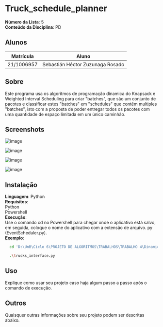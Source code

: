 # Truck_schedule_planner
**Número da Lista**: 5<br>
**Conteúdo da Disciplina**: PD<br>

## Alunos
|Matrícula | Aluno |
| -- | -- |
| 21/1006957  |  Sebastián Héctor Zuzunaga Rosado |

## Sobre 
Este programa usa os algoritmos de programação dinamica do Knapsack e Weighted Interval Scheduling para criar "batches", que são um conjunto de pacotes e classificar estes "batches" em "schedules" que contêm  multiples "batches", isto com a proposta de poder entregar todos os pacotes com uma quantidade de espaço limitada em um único caminhão.

## Screenshots
![image](https://github.com/projeto-de-algoritmos/PD_truck_scheduler/assets/98188828/dab4427b-4805-4897-8ec2-4858c233c847)

![image](https://github.com/projeto-de-algoritmos/PD_truck_scheduler/assets/98188828/eb0da972-bbce-41c6-b9d3-4e6c3dd11585)

![image](https://github.com/projeto-de-algoritmos/PD_truck_scheduler/assets/98188828/3f0e912f-791c-42b3-a20d-fdaf91683422)

![image](https://github.com/projeto-de-algoritmos/PD_truck_scheduler/assets/98188828/9b34ffe5-c192-4f93-8f8a-c0de1e24f7c2)

## Instalação 
**Linguagem**: Python<br>
**Requisitos**:<br>
Python<br>
Powershell<br>
**Execução**:<br>
Use o comando cd no Powershell para chegar onde o aplicativo está salvo, em seguida, coloque o nome do aplicativo com a extensão de arquivo. py (EventScheduler.py).<br>
**Exemplo**:<br>
```bash
  cd 'D:\UnB\Ciclo 6\PROJETO DE ALGORITMOS\TRABALHOS\TRABALHO 4\DinamicBatch'
```
```bash
  .\trucks_interface.py
```
## Uso 
Explique como usar seu projeto caso haja algum passo a passo após o comando de execução.

## Outros 
Quaisquer outras informações sobre seu projeto podem ser descritas abaixo.




